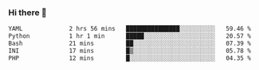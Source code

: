 ### Hi there 👋

<!--START_SECTION:waka-->

```txt
YAML             2 hrs 56 mins   ███████████████░░░░░░░░░░   59.46 %
Python           1 hr 1 min      █████░░░░░░░░░░░░░░░░░░░░   20.57 %
Bash             21 mins         ██░░░░░░░░░░░░░░░░░░░░░░░   07.39 %
INI              17 mins         █▒░░░░░░░░░░░░░░░░░░░░░░░   05.78 %
PHP              12 mins         █░░░░░░░░░░░░░░░░░░░░░░░░   04.35 %
```

<!--END_SECTION:waka-->

<!--
**Jonas-VanHaeken/Jonas-VanHaeken** is a ✨ _special_ ✨ repository because its `README.md` (this file) appears on your GitHub profile.

Here are some ideas to get you started:

- 🔭 I’m currently working on ...
- 🌱 I’m currently learning ...
- 👯 I’m looking to collaborate on ...
- 🤔 I’m looking for help with ...
- 💬 Ask me about ...
- 📫 How to reach me: ...
- 😄 Pronouns: ...
- ⚡ Fun fact: ...
-->
